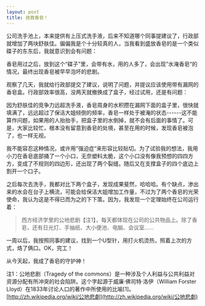 ```yaml
---
layout: post
title: 拯救香皂！
---
```


公司洗手池上，本来提供有上压式洗手液，后来不知道哪个同事提建议了，行政部就增加了两块舒肤佳。偏偏我是个十分较真的人，当我看到盛放香皂的是一个类似碟子的东东后，我就意识到会有问题：

香皂用过之后，放到这个“碟子”里，会带有水，用的人多了，会出现”水淹香皂“的情况，最终出现香皂被早早泡坏的悲剧。

观察了几天，我就给行政部提交了建议，说明了问题，并提议应该使用带有漏网的香皂盒。行政部效率很高，没两天就撤换成了盒子，经过试用，还是有问题：

因为舒肤佳的竞争力远超洗手液，香皂周身的水积攒在漏网下面的盒子里，很快就填满了，远远超过了保洁大姐倾倒的频率，香皂一样处于被淹的状态------这不能算作问题，如果用的人抬抬手，把盒子里的水倒掉，就不会有后面的事情了。可是，大家比较忙，根本没有留意到香皂的处境，甚至在用的时候，发现香皂被泡了，也一样无视。

我不能容忍这种情况，或许用”强迫症“来形容比较贴切。为了试验我的想法，我用小刀在香皂底部捅了一个小口，无奈塑料太脆，这个小口没有像我预想的四四方方，变成了不规则的四边形，还出现了两个裂缝。随后又在支撑盒子的四个底边上割开一个口子。

之后每次去洗手，我都对比下两个盒子，发现成果斐然，哈哈哈。有个缺点，渗出来的水会在台子上横流，可能会给保洁大姐增加工作量，不过为了两个香皂的光荣使命，我认为这是不得已而为之的下下策。因为，我发现一个定理始终在公司运行着：

> 西方经济学里的公地悲剧【注1】，每天都体现在公司的公共物品上。除了香皂，还有日光灯、手抽纸、大小便池、电脑、会议室……

一周以后，我按照同事的建议，找到一个U型针，用打火机烫热，照着上次的方式，烙了俩口。OK，完工！

从今天起，我成了香皂的守护神！

注1：公地悲剧（Tragedy of the commons）是一种涉及个人利益与公共利益对资源分配有所冲突的社会陷阱。这个字起源于威廉·佛司特·洛伊（William Forster Lloyd）在1833年讨论人口的著作中所使用的比喻[1]。[http://zh.wikipedia.org/wiki/公地悲劇](http://zh.wikipedia.org/wiki/公地悲劇)
